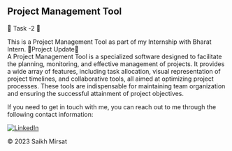 ## Project Management Tool
🚀 Task -2 🚀<br>

This is a Project Management Tool as part of my Internship with Bharat Intern.
🚀Project Update🚀<br>
A Project Management Tool is a specialized software designed to facilitate the planning, monitoring, and effective management of projects. It provides a wide array of features, including task allocation, visual representation of project timelines, and collaborative tools, all aimed at optimizing project processes. These tools are indispensable for maintaining team organization and ensuring the successful attainment of project objectives.

If you need to get in touch with me, you can reach out to me through the following contact information:<br>

<a href="https://www.linkedin.com/in/saikhmirsat/"><img alt="LinkedIn" src="https://img.shields.io/badge/linkedin-%230077B5.svg?style=for-the-badge&logo=linkedin&logoColor=white"/></a>



© 2023 Saikh Mirsat
